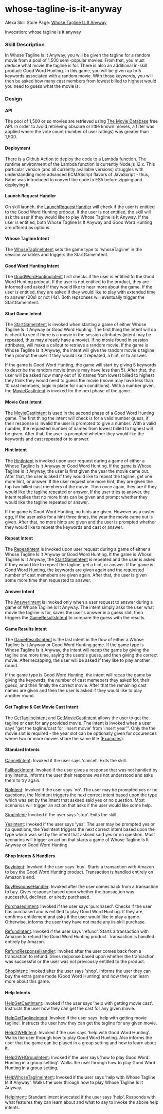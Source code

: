 # whose-tagline-is-it-anyway

Alexa Skill Store Page: [Whose Tagline Is It Anyway](https://www.amazon.com/Whose-Tagline-Is-It-Anyway/dp/B07SW6MZLZ)

Invocation: whose tagline is it anyway

### Skill Description

In Whose Tagline Is It Anyway, you will be given the tagline for a random movie from a pool of 1,500 semi-popular movies. From that, you must deduce what movie the tagline is for. There is also an additional in-skill product: Good Word Hunting. In this game, you will be given up to 5 keywords associated with a random movie. With those keywords, you will then be asked how many cast members from lowest billed to highest would you need to guess what the movie is.

### Design

#### API

The pool of 1,500 or so movies are retrieved using [The Movie Database](https://www.themoviedb.org/?language=en-US) free API. In order to avoid retrieving obscure or little known movies, a filter was applied where the vote count (number of user ratings) was greater than 1,500.

#### Deployment

There is a Github Action to deploy the code to a Lambda function. The runtime environment of the Lambda function is currently Node.js 12.x. This particular version (and all currently available versions) struggles with understanding more advanced ECMAScript flavors of JavaScript - thus, Babel was introduced to convert the code to ES5 before zipping and deploying it.

#### Launch Request Handler

On skill launch, the [LaunchRequestHandler](./src/handlers/launch-request.js) will check if the user is entitled to the Good Word Hunting prdocut. If the user is not entitled, the skill will ask the user if they would like to play Whose Tagline Is It Anyway. If the user is entitled, both Whose Tagline Is It Anyway and Good Word Hunting are offered as options.

#### Whose Tagline Intent

The [WhoseTaglineIntent](./src/intents/whose-tagline.js) sets the game type to 'whoseTagline' in the session variables and triggers the StartGameIntent.

#### Good Word Hunting Intent

The [GoodWordHuntingIntent](./src/intents/good-word-hunting.js) first checks if the user is entitled to the Good Word Hunting prdocut. If the user is not entitled to the product, they are informed and asked if they would like to hear more about the game. If the user is entitled, they are asked if they would like to play with extended time to answer (20s) or not (4s). Both repsonses will eventually trigger the StartGameIntent.

#### Start Game Intent

The [StartGameIntent](./src/intents/start-game.js) is invoked when starting a game of either Whose Tagline Is It Anyway or Good Word Hunting. The first thing the intent will do is check to see if there is a movie in the session attributes (intent may be repeated, thus may already have a movie). If no movie found in session attributes, will make a callout to retrieve a random movie. If the game is Whose Tagline Is It Anyway, the intent will give the random movie's tagline then prompt the user if they would like it repeated, a hint, or to answer.

If the game is Good Word Hunting, the game will start by giving 5 keywords to describe the random movie (movie may have less than 5). After that, the user will be asked how many out of 10 names from lowest billed to highest they think they would need to guess the movie (movie may have less than 10 cast members, logic in place for such conditions). With a number given, the [MovieCastIntent](./src/intents/movie-cast.js) is invoked for the next phase of the game.

#### Movie Cast Intent

The [MovieCastIntent](./src/intents/movie-cast.js) is used in the second phase of a Good Word Hunting game. The first thing the intent will check is for a valid number guess, if their response is invalid the user is prompted to give a number. With a valid number, the requested number of names from lowest billed to highest will be given. After that, the user is prompted whether they would like the keywords and cast repeated or to answer.

#### Hint Intent

The [HintIntent](./src/intents/hint.js) is invoked upon user request during a game of either a Whose Tagline Is It Anyway or Good Word Hunting. If the game is Whose Tagline Is It Anyway, the user is first given the year the movie came out. After that, the user is aked if they would like to repeat the tagline, get one more hint, or answer. If the user request one more hint, they are given the top two billed cast members of the movie. Then once again, they are if they would like the tagline repeated or answer. If the user tries to answer, the intent replies that no more hints can be given and prompt whether they would like the tagline repeated or answer.

If the game is Good Word Hunting, no hints are given. However as a easter egg, if the user asks for a hint three times, the year the movie came out is given. After that, no more hints are given and the user is prompted whether they would like to repeat the keywords and cast or answer.

#### Repeat Intent

The [RepeatIntent](./src/intents/repeat.js) is invoked upon user request during a game of either a Whose Tagline Is It Anyway or Good Word Hunting. If the game is Whose Tagline Is It Anyway, the [StartGameIntent](./src/intents/start-game.js) is repeated and the user is asked if they would like to repeat the tagline, get a hint, or answer. If the game is Good Word Hunting, the keywords are given again and the requested number of cast memebers are given again. After that, the user is given some more time then requested to answer.

#### Answer Intent

The [AnswerIntent](./src/intents/answer.js) is invoked only when a user request to answer during a game of Whose Tagline Is It Anyway. The intent simply asks the user what movie the tagline is for, saves the user's answer in a guess slot, then triggers the [GameResultsIntent](./src/intents/game-results.js) to compare the guess with the results.

#### Game Results Intent

The [GameResultsIntent](./src/intents/game-results.js) is the last intent in the flow of either a Whose Tagline Is It Anyway or Good Word Hunting game. If the game type is Whose Tagline Is It Anyway, the intent will recap the game by giving the tagline one more time, saying the users's guess, and then giving the correct movie. After recapping, the user will be asked if they like to play another round.

If the game type is Good Word Hunting, the intent will recap the game by giving the keyowrds, the number of cast memebers they asked for, their guess, and then finally the correct movie. After that the remaining cast names are given and then the user is asked if they would like to play another round.

#### Get Tagline & Get Movie Cast Intent

The [GetTaglineIntent](./src/intents/get-tagline.js) and [GetMovieCastIntent](./src/intents/get-movie-cast.js) allows the user to get the tagline or cast for any provided movie. The intent is invoked when a user says "get the tagline/cast for 'insert movie' from 'insert year'". Only the the movie slot is required - the year slot can be optionally given for occurences where two or more movies share the same title ([Examples](https://screenrant.com/movies-same-name-definitely-not-same-movie/)).

#### Standard Intents

[CancelIntent](./src/intents/standard/cancel.js): Invoked if the user says 'cancel'. Exits the skill.

[FallbackIntent](./src/intents/standard/fallback.js): Invoked if the user gives a response that was not handled by any intents. Informs the user their response was not understood and asks them to try again.

[NoIntent](./src/intents/standard/no.js): Invoked if the user says 'no'. The user may be prompted yes or no questions, the NoIntent triggers the next correct intent based upon the type which was set by the intent that asksed said yes or no question. Most scenarios will trigger an action that asks if the user would like some help.

[StopIntent](./src/intents/standard/stop.js): Invoked if the user says 'stop'. Exits the skill.

[YesIntent](./src/intents/standard/yes.js): Invoked if the user says 'yes'. The user may be prompted yes or no questions, the YesIntent triggers the next correct intent based upon the type which was set by the intent that asksed said yes or no question. Most scenarios will trigger an action that starts a game of Whose Tagline Is It Anyway or Good Word Hunting.

#### Shop Intents & Handlers

[BuyIntent](./src/intents/shop/buy.js): Invoked if the user says 'buy'. Starts a transaction with Amazon to buy the Good Word Hunting product. Transaction is handled entirely on Amazon's end.

[BuyResponseHandler](./src/handlers/buy-response.js): Invoked after the user comes back from a transaction to buy. Gives response based upon whether the transaction was successful, declined, or alredy purchased.

[PurchasedIntent](./src/intents/shop/purchased.js): Invoked if the user says 'purchased'. Checks if the user has purchased and is entitled to play Good Word Hunting. If they are, confirms entitlement and asks if the user would like to play a game. Otherwise, informs the user they have not made any in-skill purchase.

[RefundIntent](./src/intents/shop/refund.js): Invoked if the user says 'refund'. Starts a transaction with Amazon to refund the Good Word Hunting product. Transaction is handled entirely by Amazon.

[RefundResponseHandler](./src/handlers/refund-response.js): Invoked after the user comes back from a transaction to refund. Gives response based upon whether the transaction was successful or the user was not previously entitled to the product.

[ShopIntent](./src/intents/shop/shop.js): Invoked after the user says 'shop'. Informs the user they can buy the extra game mode (Good Word Hunting) and how they can learn more about this game.

#### Help Intents

[HelpGetCastIntent](./src/intents/help/help-get-cast.js): Invoked if the user says 'help with getting movie cast'. Instructs the user how they can get the cast for any given movie.

[HelpGetTaglineIntent](./src/intents/help/help-get-tagline.js): Invoked if the user says 'help with getting movie tagline'. Instructs the user how they can get the tagline for any given movie.

[HelpGWHIntent](./src/intents/help/help-gwh.js): Invoked if the user says 'help with Good Word Hunting'. Walks the user through how to play Good Word Hunting. Also informs the user that the game can be played in a group setting and how to learn about it.

[HelpGWHGroupIntent](./src/intents/help/help-gwh-group.js): Invoked if the user says 'how to play Good Word Hunting in a group setting'. Walks the user through how to play Good Word Hunting in a group setting.

[HelpWhoseTaglineIntent](./src/intents/help/help-whose-tagline.js): Invoked if the user says 'help with Whose Tagline Is It Anyway'. Walks the user through how to play Whose Tagline Is It Anyway.

[HelpIntent](./src/intents/help/help.js): Standard intent invocated if the user says 'help'. Responds with what features they can learn about and what to say to invoke the above help intents.
